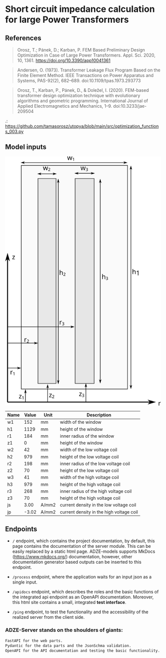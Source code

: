 # Short circuit impedance calculation for large Power Transformers

## References


> Orosz, T.; Pánek, D.; Karban, P. FEM Based Preliminary Design Optimization in
> Case of Large Power Transformers. Appl. Sci. 2020, 10, 1361.
> https://doi.org/10.3390/app10041361


> Andersen, O. (1973). Transformer Leakage Flux Program Based on the Finite
> Element Method. IEEE Transactions on Power Apparatus and Systems, PAS-92(2),
> 682–689. doi:10.1109/tpas.1973.293773


> Orosz, T., Karban, P., Pánek, D., & Doležel, I. (2020). FEM-based transformer
> design optimization technique with evolutionary algorithms and geometric
> programming. International Journal of Applied Electromagnetics and Mechanics,
> 1–9. doi:10.3233/jae-209504

.: <https://github.com/tamasorosz/utopya/blob/main/src/optimization_functions_003.py>

## Model inputs

![](images/drawing.svg)

| Name | Value | Unit  | Description                              |
|------|-------|-------|------------------------------------------|
| w1   | 152   | mm    | width of the window                      |
| h1   | 1129  | mm    | height of the window                     |
| r1   | 184   | mm    | inner radius of the window               |
| z1   | 0     | mm    | height of the window                     |
| w2   | 42    | mm    | width of the low voltage coil            |
| h2   | 979   | mm    | height of the low voltage coil           |
| r2   | 198   | mm    | inner radius of the low voltage coil     |
| z2   | 70    | mm    | height of the low voltage coil           |
| w3   | 41    | mm    | width of the high voltage coil           |
| h3   | 979   | mm    | height of the high voltage coil          |
| r3   | 268   | mm    | inner radius of the high voltage coil    |
| z3   | 70    | mm    | height of the high voltage coil          |
| js   | 3.00  | A/mm2 | current density in the low voltage coil  |
| jp   | -3.02 | A/mm2 | current density in the high voltage coil |

## Endpoints

* `/` endpoint, which contains the project documentation, by default, this page
  contains the documentation of the server module. This can be easily replaced
  by a static html page. ADZE-models supports MkDocs (https://www.mkdocs.org/)
  documentation, however, other documentation generator based outputs can be
  inserted to this endpoint.

* `/process` endpoint, where the application waits for an input json as a
  single input.

* `/apidocs` endpoint, which describes the roles and the basic functions of the
  integrated api endpoint as an OpenAPI documentation. Moreover, this html site
  contains a small, integrated **test interface**.

* `/ping` endpoint, to test the functionality and the accessibility of the
  realized server from the client side.

### ADZE-Server stands on the shoulders of giants:

    FastAPI for the web parts.
    Pydantic for the data parts and the JsonSchma validation.
    OpenAPI for the API documentation and testing the basic functionality.
